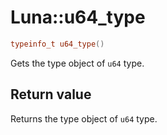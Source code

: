 # Luna::u64_type

```c++
typeinfo_t u64_type()
```

Gets the type object of `u64` type. 



## Return value
Returns the type object of `u64` type. 

